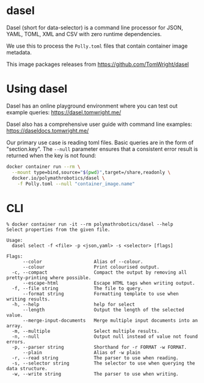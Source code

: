 # dasel

Dasel (short for data-selector) is a command line processor for JSON, YAML,
TOML, XML and CSV with zero runtime dependencies.

We use this to process the `Polly.toml` files that contain container image
metadata.

This image packages releases from https://github.com/TomWright/dasel

# Using dasel

Dasel has an online playground environment where you can test out example
queries: https://dasel.tomwright.me/

Dasel also has a comprehensive user guide with command line examples:
https://daseldocs.tomwright.me/

Our primary use case is reading toml files. Basic queries are in the
form of "section.key". The `--null` parameter ensures that a consistent
error result is returned when the key is not found:

```bash
docker container run --rm \
  --mount type=bind,source="$(pwd)",target=/share,readonly \
  docker.io/polymathrobotics/dasel \
    -f Polly.toml --null "container_image.name"
```

# CLI

```
% docker container run -it --rm polymathrobotics/dasel --help
Select properties from the given file.

Usage:
  dasel select -f <file> -p <json,yaml> -s <selector> [flags]

Flags:
      --color                   Alias of --colour.
      --colour                  Print colourised output.
  -c, --compact                 Compact the output by removing all pretty-printing where possible.
      --escape-html             Escape HTML tags when writing output.
  -f, --file string             The file to query.
      --format string           Formatting template to use when writing results.
  -h, --help                    help for select
      --length                  Output the length of the selected value.
      --merge-input-documents   Merge multiple input documents into an array.
  -m, --multiple                Select multiple results.
  -n, --null                    Output null instead of value not found errors.
  -p, --parser string           Shorthand for -r FORMAT -w FORMAT.
      --plain                   Alias of -w plain
  -r, --read string             The parser to use when reading.
  -s, --selector string         The selector to use when querying the data structure.
  -w, --write string            The parser to use when writing.
```

